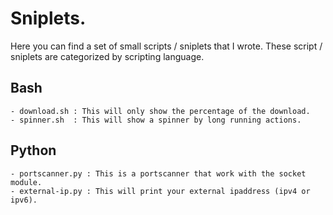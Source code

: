 # Sniplets.

Here you can find a set of small scripts / sniplets that I wrote. These script / sniplets are categorized by scripting language.

## Bash

    - download.sh : This will only show the percentage of the download.
    - spinner.sh  : This will show a spinner by long running actions.

## Python

    - portscanner.py : This is a portscanner that work with the socket module.
    - external-ip.py : This will print your external ipaddress (ipv4 or ipv6).

